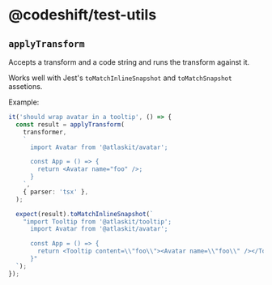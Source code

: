 # @codeshift/test-utils

## `applyTransform`

Accepts a transform and a code string and runs the transform against it.

Works well with Jest's `toMatchInlineSnapshot` and `toMatchSnapshot` assetions.

Example:

```ts
it('should wrap avatar in a tooltip', () => {
  const result = applyTransform(
    transformer,
    `
      import Avatar from '@atlaskit/avatar';

      const App = () => {
        return <Avatar name="foo" />;
      }
    `,
    { parser: 'tsx' },
  );

  expect(result).toMatchInlineSnapshot(`
    "import Tooltip from '@atlaskit/tooltip';
      import Avatar from '@atlaskit/avatar';

      const App = () => {
        return <Tooltip content=\\"foo\\"><Avatar name=\\"foo\\" /></Tooltip>;
      }"
  `);
});

```
